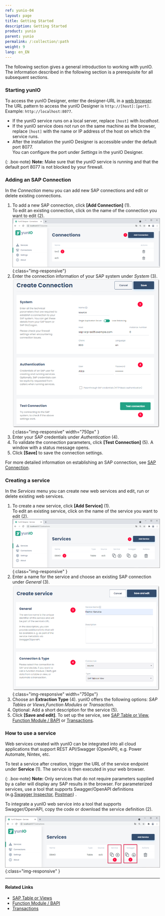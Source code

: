 ```yaml
---
ref: yunio-04
layout: page
title: Getting Started
description: Getting Started
product: yunio
parent: yunio
permalink: /:collection/:path
weight: 9
lang: en_EN
---
```



The following section gives a general introduction to working with yunIO. 
The information described in the following section is a prerequisite for all subsequent sections.

### Starting yunIO

To access the yunIO Designer, enter the designer-URL in a [web browser](https://help.theobald-software.com/en/yunio/introduction/requirements#supported-web-browsers).<br>
The URL pattern to access the yunIO Designer is `http://[host]:[port]`. Example: `http://localhost:8077`.<br>
- If the yunIO service runs on a local server, replace `[host]` with *localhost*.
- If the yunIO service does not run on the same machine as the browser, replace `[host]` with the name or IP address of the host on which the service runs.
- After the installation the yunIO Designer is accessible under the default port 8077. <br>
You can configure the port under *Settings* in the yunIO Designer.

{: .box-note}
**Note:** Make sure that the *yunIO* service is running and that the default port 8077 is not blocked by your firewall.


### Adding an SAP Connection

In the *Connection* menu you can add new SAP connections and edit or delete existing connections.

1. To add a new SAP connection, click **[Add Connection]** (1).<br>
To edit an existing connection, click on the name of the connection you want to edit (2).
![web-ui](/img/content/yunio/web-ui.png){:class="img-responsive"}
2. Enter the connection information of your SAP system under *System* (3).<br>
![yunIO-connection](/img/content/yunio/yunio-connections.png){:class="img-responsive" width="750px" }
3. Enter your SAP credentials under *Authentication* (4).
4. To validate the connection parameters, click **[Test Connection]** (5). A window with a status message opens.
5. Click **[Save]** to save the connection settings. <br>

For more detailed information on establishing an SAP connection, see [SAP Connection](./sap-connection).

### Creating a service

In the *Services* menu you can create new web services and edit, run or delete existing web services.

1. To create a new service, click **[Add Service]** (1).<br>
To edit an existing service, click on the name of the service you want to edit (2).<br>
![yunIO-Services](/img/content/yunio/yunio-services.png){:class="img-responsive" }
2. Enter a name for the service and choose an existing SAP connection under *General* (3).<br>
![yunIO-new-service](/img/content/yunio/create-table.png){:class="img-responsive" width="750px"}
3. Choose an **Extraction Type** (4). yunIO offers the following options: *SAP Tables or Views*,*Function Modules* or *Transaction*. 
4. Optional: Add a short description for the service (5).
5. Click **[Save and edit]**.
To set up the service, see [SAP Table or View](./table-and-views), [Function Module / BAPI](./bapis-and-function-modules) or [Transactions](./transactions).


### How to use a service

Web services created with yunIO can be integrated into all cloud applications that support REST API/Swagger (OpenAPI), e.g. Power Automate, Nintex, etc.

To test a service after creation, trigger the URL of the service endpoint under **Service** (1). The service is then executed in your web browser. <br>

{: .box-note}
**Note:** Only services that do not require parameters supplied by a caller will display any SAP results in the browser. For parameterized services, use a tool
that supports Swagger/OpenAPI definitions (e.g.[Swagger Inspector](https://kb.theobald-software.com/yunio/running-a-yunio-service-in-swagger-inspector), [Postman](https://kb.theobald-software.com/yunio/running-a-yunio-service-in-postman)) . 

To integrate a yunIO web service into a tool that supports Swagger/OpenAPI, copy the code or download the service definition (2).

![yunIO-Services](/img/content/yunio/yunio-run-services.png){:class="img-responsive" }

*****
#### Related Links
- [SAP Table or Views](./table-and-views)
- [Function Module / BAPI](./bapis-and-function-modules)
- [Transactions](./transactions)
